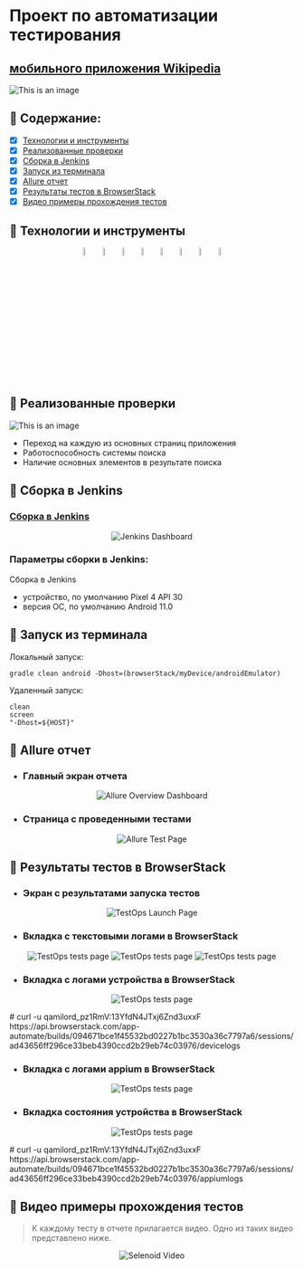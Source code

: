 # Проект по автоматизации тестирования 
## <a target="_blank" href="https://github.com/wikimedia/apps-android-wikipedia/releases/download/latest/app-alpha-universal-release.apk">мобильного приложения Wikipedia</a>

![This is an image](https://i.imgur.com/ZArRjuS.png)

## :rocket: Содержание:

- [x] <a href="#rocket-технологии-и-инструменты">Технологии и инструменты</a>
- [x] <a href="#rocket-реализованные-проверки">Реализованные проверки</a>
- [x] <a href="#rocket-сборка-в-Jenkins">Сборка в Jenkins</a>
- [x] <a href="#rocket-запуск-из-терминала">Запуск из терминала</a>
- [x] <a href="#rocket-allure-отчет">Allure отчет</a>
- [x] <a href="#rocket-Результаты-тестов-в-BrowserStack">Результаты тестов в BrowserStack</a>
- [x] <a href="#rocket-видео-примеры-прохождения-тестов">Видео примеры прохождения тестов</a>

## :rocket: Технологии и инструменты
<p align="center">
<img width="6%" title="IntelliJ IDEA" src="images/logo/Intelij_IDEA.svg">
<img width="6%" title="Java" src="images/logo/Java.svg">
<img width="6%" title="Selenide" src="images/logo/Selenide.svg">
<img width="6%" title="Gradle" src="images/logo/Gradle.svg">
<img width="6%" title="JUnit5" src="images/logo/JUnit5.svg">
<img width="6%" title="Android Studio" src="images/logo/android-studio.svg">
<img width="6%" title="Appium" src="images/logo/appium.svg">
<img width="6%" title="BrowserStack" src="images/logo/browserstack.svg">
</p>

## :rocket: Реализованные проверки
![This is an image](https://i.imgur.com/Dd62Cq5.png)
- Переход на каждую из основных страниц приложения
- Работоспособность системы поиска
- Наличие основных элементов в результате поиска

## :rocket: Сборка в Jenkins
### <a target="_blank" href="https://jenkins.autotests.cloud/job/Lesson_20_mobile_tests_part2/">Сборка в Jenkins</a>
<p align="center">
<img title="Jenkins Dashboard" src="images/screenshots/jenkins_dashboard.png">
</p>

### Параметры сборки в Jenkins:
Сборка в Jenkins

- устройство, по умолчанию Pixel 4 API 30
- версия ОС, по умолчанию Android 11.0

## :rocket: Запуск из терминала
Локальный запуск:
```
gradle clean android -Dhost=(browserStack/myDevice/androidEmulator)
```

Удаленный запуск:
```
clean
screen
"-Dhost=${HOST}"
```

## :rocket: Allure отчет
- ### Главный экран отчета
<p align="center">
<img title="Allure Overview Dashboard" src="images/screenshots/report_main_page.png">
</p>

- ### Страница с проведенными тестами
<p align="center">
<img title="Allure Test Page" src="images/screenshots/report_tests_page.png">
</p>

## :rocket: Результаты тестов в BrowserStack
- ### Экран с результатами запуска тестов
<p align="center">
<img title="TestOps Launch Page" src="images/screenshots/browserstack_launch_page.png">
</p>

- ### Вкладка с текстовыми логами в BrowserStack
<p align="center">
<img title="TestOps tests page" src="images/screenshots/browserstack_text_logs_1.png">
<img title="TestOps tests page" src="images/screenshots/browserstack_text_logs_2.png">
<img title="TestOps tests page" src="images/screenshots/browserstack_text_logs_3.png">
</p>

- ### Вкладка с логами устройства в BrowserStack
<p align="center">
<img title="TestOps tests page" src="images/screenshots/browserstack_device_logs.png">
</p>
# curl -u qamilord_pz1RmV:13YfdN4JTxj6Znd3uxxF https://api.browserstack.com/app-automate/builds/094671bce1f45532bd0227b1bc3530a36c7797a6/sessions/ad43656ff296ce33beb4390ccd2b29eb74c03976/devicelogs

- ### Вкладка с логами appium в BrowserStack
<p align="center">
<img title="TestOps tests page" src="images/screenshots/browserstack_appium_logs.png">
</p>

- ### Вкладка состояния устройства в BrowserStack
<p align="center">
<img title="TestOps tests page" src="images/screenshots/app_profiling.png">
</p>
# curl -u qamilord_pz1RmV:13YfdN4JTxj6Znd3uxxF https://api.browserstack.com/app-automate/builds/094671bce1f45532bd0227b1bc3530a36c7797a6/sessions/ad43656ff296ce33beb4390ccd2b29eb74c03976/appiumlogs

## :rocket: Видео примеры прохождения тестов
> К каждому тесту в отчете прилагается видео. Одно из таких видео представлено ниже.
<p align="center">
  <img title="Selenoid Video" src="images/gifs/test_result.gif">
</p>



